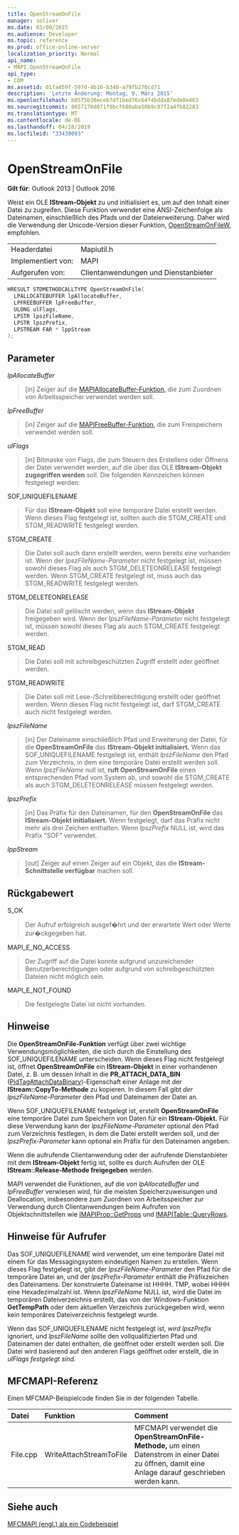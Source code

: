 ```yaml
---
title: OpenStreamOnFile
manager: soliver
ms.date: 03/09/2015
ms.audience: Developer
ms.topic: reference
ms.prod: office-online-server
localization_priority: Normal
api_name:
- MAPI.OpenStreamOnFile
api_type:
- COM
ms.assetid: 01fa459f-597d-4b16-b340-a79fb270cd71
description: 'Letzte Änderung: Montag, 9. März 2015'
ms.openlocfilehash: b05f5b30eceb7df1bed76c64f4bdda87ede0e463
ms.sourcegitcommit: 8657170d071f9bcf680aba50b9c07f2a4fb82283
ms.translationtype: MT
ms.contentlocale: de-DE
ms.lasthandoff: 04/28/2019
ms.locfileid: "33439093"
---
```

# <a name="openstreamonfile"></a>OpenStreamOnFile

  
  
**Gilt für**: Outlook 2013 | Outlook 2016 
  
Weist ein OLE **IStream-Objekt** zu und initialisiert es, um auf den Inhalt einer Datei zu zugreifen. Diese Funktion verwendet eine ANSI-Zeichenfolge als Dateinamen, einschließlich des Pfads und der Dateierweiterung. Daher wird die Verwendung der Unicode-Version dieser Funktion, [OpenStreamOnFileW](openstreamonfilew.md), empfohlen.
  
|||
|:-----|:-----|
|Headerdatei  <br/> |Mapiutil.h  <br/> |
|Implementiert von:  <br/> |MAPI  <br/> |
|Aufgerufen von:  <br/> |Clientanwendungen und Dienstanbieter  <br/> |
   
```cpp
HRESULT STDMETHODCALLTYPE OpenStreamOnFile(
  LPALLOCATEBUFFER lpAllocateBuffer,
  LPFREEBUFFER lpFreeBuffer,
  ULONG ulFlags,
  LPSTR lpszFileName,
  LPSTR lpszPrefix,
  LPSTREAM FAR * lppStream
);
```

## <a name="parameters"></a>Parameter

 _lpAllocateBuffer_
  
> [in] Zeiger auf die [MAPIAllocateBuffer-Funktion,](mapiallocatebuffer.md) die zum Zuordnen von Arbeitsspeicher verwendet werden soll. 
    
 _lpFreeBuffer_
  
> [in] Zeiger auf die [MAPIFreeBuffer-Funktion,](mapifreebuffer.md) die zum Freispeichern verwendet werden soll. 
    
 _ulFlags_
  
> [in] Bitmaske von Flags, die zum Steuern des Erstellens oder Öffnens der Datei verwendet werden, auf die über das OLE **IStream-Objekt zugegriffen werden** soll. Die folgenden Kennzeichen können festgelegt werden: 
    
SOF_UNIQUEFILENAME 
  
> Für das **IStream-Objekt** soll eine temporäre Datei erstellt werden. Wenn dieses Flag festgelegt ist, sollten auch die STGM_CREATE und STGM_READWRITE festgelegt werden. 
    
STGM_CREATE 
  
> Die Datei soll auch dann erstellt werden, wenn bereits eine vorhanden ist. Wenn der  _lpszFileName-Parameter_ nicht festgelegt ist, müssen sowohl dieses Flag als auch STGM_DELETEONRELEASE festgelegt werden. Wenn STGM_CREATE festgelegt ist, muss auch das STGM_READWRITE festgelegt werden. 
    
STGM_DELETEONRELEASE 
  
> Die Datei soll gelöscht werden, wenn das **IStream-Objekt** freigegeben wird. Wenn der  _lpszFileName-Parameter_ nicht festgelegt ist, müssen sowohl dieses Flag als auch STGM_CREATE festgelegt werden. 
    
STGM_READ 
  
> Die Datei soll mit schreibgeschützten Zugriff erstellt oder geöffnet werden. 
    
STGM_READWRITE 
  
> Die Datei soll mit Lese-/Schreibberechtigung erstellt oder geöffnet werden. Wenn dieses Flag nicht festgelegt ist, darf STGM_CREATE auch nicht festgelegt werden. 
    
 _lpszFileName_
  
> [in] Der Dateiname einschließlich Pfad und Erweiterung der Datei, für die **OpenStreamOnFile** das **IStream-Objekt initialisiert.** Wenn das SOF_UNIQUEFILENAME festgelegt ist, enthält  _lpszFileName_ den Pfad zum Verzeichnis, in dem eine temporäre Datei erstellt werden soll. Wenn  _lpszFileName_ null ist, **ruft OpenStreamOnFile** einen entsprechenden Pfad vom System ab, und sowohl die STGM_CREATE als auch STGM_DELETEONRELEASE müssen festgelegt werden. 
    
 _lpszPrefix_
  
> [in] Das Präfix für den Dateinamen, für den **OpenStreamOnFile** das **IStream-Objekt initialisiert.** Wenn festgelegt, darf das Präfix nicht mehr als drei Zeichen enthalten. Wenn  _lpszPrefix_ NULL ist, wird das Präfix "SOF" verwendet. 
    
 _lppStream_
  
> [out] Zeiger auf einen Zeiger auf ein Objekt, das die **IStream-Schnittstelle verfügbar** machen soll. 
    
## <a name="return-value"></a>Rückgabewert

S_OK 
  
> Der Aufruf erfolgreich ausgef�hrt und der erwartete Wert oder Werte zur�ckgegeben hat. 
    
MAPI_E_NO_ACCESS 
  
> Der Zugriff auf die Datei konnte aufgrund unzureichender Benutzerberechtigungen oder aufgrund von schreibgeschützten Dateien nicht möglich sein. 
    
MAPI_E_NOT_FOUND 
  
> Die festgelegte Datei ist nicht vorhanden.
    
## <a name="remarks"></a>Hinweise

Die **OpenStreamOnFile-Funktion** verfügt über zwei wichtige Verwendungsmöglichkeiten, die sich durch die Einstellung des SOF_UNIQUEFILENAME unterscheiden. Wenn dieses Flag nicht festgelegt ist, öffnet **OpenStreamOnFile** ein **IStream-Objekt** in einer vorhandenen Datei, z. B. um dessen Inhalt in die **PR_ATTACH_DATA_BIN** ([PidTagAttachDataBinary](pidtagattachdatabinary-canonical-property.md))-Eigenschaft einer Anlage mit der **IStream::CopyTo-Methode** zu kopieren. In diesem Fall gibt  _der lpszFileName-Parameter_ den Pfad und Dateinamen der Datei an. 
  
Wenn SOF_UNIQUEFILENAME festgelegt ist, erstellt **OpenStreamOnFile** eine temporäre Datei zum Speichern von Daten für ein **IStream-Objekt.** Für diese Verwendung kann der  _lpszFileName-Parameter_ optional den Pfad zum Verzeichnis festlegen, in dem die Datei erstellt werden soll, und der  _lpszPrefix-Parameter_ kann optional ein Präfix für den Dateinamen angeben. 
  
Wenn die aufrufende Clientanwendung oder der aufrufende Dienstanbieter mit dem **IStream-Objekt** fertig ist, sollte es durch Aufrufen der OLE **IStream::Release-Methode freigegeben** werden. 
  
MAPI verwendet die Funktionen, auf die  _von lpAllocateBuffer_ und  _lpFreeBuffer_ verwiesen wird, für die meisten Speicherzuweisungen und Deallocation, insbesondere zum Zuordnen von Arbeitsspeicher zur Verwendung durch Clientanwendungen beim Aufrufen von Objektschnittstellen wie [IMAPIProp::GetProps](imapiprop-getprops.md) und [IMAPITable::QueryRows](imapitable-queryrows.md). 
  
## <a name="notes-to-callers"></a>Hinweise für Aufrufer

Das SOF_UNIQUEFILENAME wird verwendet, um eine temporäre Datei mit einem für das Messagingsystem eindeutigen Namen zu erstellen. Wenn dieses Flag festgelegt ist, gibt der  _lpszFileName-Parameter_ den Pfad für die temporäre Datei an, und der  _lpszPrefix-Parameter_ enthält die Präfixzeichen des Dateinamens. Der konstruierte Dateiname ist <prefix> HHHH. TMP, wobei HHHH eine Hexadezimalzahl ist. Wenn _lpszFileName_ NULL ist, wird die Datei im temporären Dateiverzeichnis erstellt, das von der Windows-Funktion **GetTempPath** oder dem aktuellen Verzeichnis zurückgegeben wird, wenn kein temporäres Dateiverzeichnis festgelegt wurde. 
  
Wenn das SOF_UNIQUEFILENAME nicht festgelegt ist,  _wird lpszPrefix_ ignoriert, und  _lpszFileName_ sollte den vollqualifizierten Pfad und Dateinamen der datei enthalten, die geöffnet oder erstellt werden soll. Die Datei wird basierend auf den anderen Flags geöffnet oder erstellt, die in _ulFlags festgelegt sind._ 
  
## <a name="mfcmapi-reference"></a>MFCMAPI-Referenz

Einen MFCMAP-Beispielcode finden Sie in der folgenden Tabelle.
  
|**Datei**|**Funktion**|**Comment**|
|:-----|:-----|:-----|
|File.cpp  <br/> |WriteAttachStreamToFile  <br/> |MFCMAPI verwendet die **OpenStreamOnFile-Methode,** um einen Datenstrom in einer Datei zu öffnen, damit eine Anlage darauf geschrieben werden kann.  <br/> |
   
## <a name="see-also"></a>Siehe auch



[MFCMAPI (engl.) als ein Codebeispiel](mfcmapi-as-a-code-sample.md)

